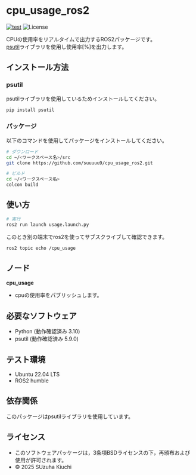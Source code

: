 # cpu_usage_ros2
[![test](https://github.com/suuuuu9/cpu_usage_ros2/actions/workflows/test.yml/badge.svg)](https://github.com/suuuuu9/cpu_usage_ros2/actions/workflows/test.yml)
![License](https://img.shields.io/github/license/suuuuu9/Data-Analytics)

CPUの使用率をリアルタイムで出力するROS2パッケージです。  
[psutil](https://psutil.readthedocs.io/en/latest/)ライブラリを使用し使用率[%]を出力します。

## インストール方法
### psutil
psutilライブラリを使用しているためインストールしてください。
```bash
pip install psutil
```
### パッケージ
以下のコマンドを使用してパッケージをインストールしてください。
```bash
# ダウンロード
cd ~/<ワークスペース名>/src
git clone https://github.com/suuuuu9/cpu_usage_ros2.git

# ビルド
cd ~/<ワークスペース名>
colcon build
```

## 使い方
```bash
# 実行
ros2 run launch usage.launch.py
```
このとき別の端末でros2を使ってサブスクライブして確認できます。
```bash
ros2 topic echo /cpu_usage
```

## ノード
**cpu_usage**  
- cpuの使用率をパブリッシュします。

## 必要なソフトウェア
- Python (動作確認済み 3.10)
- psutil (動作確認済み 5.9.0)

## テスト環境
- Ubuntu 22.04 LTS
- ROS2 humble

## 依存関係
このパッケージはpsutilライブラリを使用しています。

## ライセンス
- このソフトウェアパッケージは，3条項BSDライセンスの下，再頒布および使用が許可されます。
- © 2025 SUzuha Kiuchi
